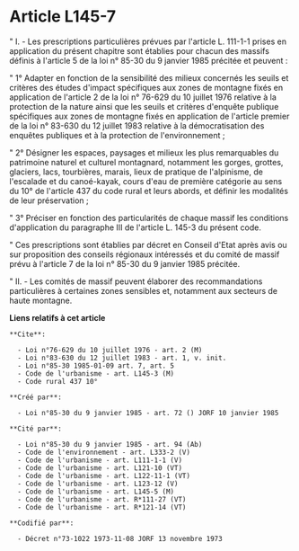 # Article L145-7

" I. - Les prescriptions particulières prévues par l'article L. 111-1-1 prises en application du présent chapitre sont
établies pour chacun des massifs définis à l'article 5 de la loi n° 85-30 du 9 janvier 1985 précitée et peuvent :

" 1° Adapter en fonction de la sensibilité des milieux concernés les seuils et critères des études d'impact spécifiques aux
zones de montagne fixés en application de l'article 2 de la loi n° 76-629 du 10 juillet 1976 relative à la protection de la
nature ainsi que les seuils et critères d'enquête publique spécifiques aux zones de montagne fixés en application de
l'article premier de la loi n° 83-630 du 12 juillet 1983 relative à la démocratisation des enquêtes publiques et à la
protection de l'environnement ;

" 2° Désigner les espaces, paysages et milieux  les plus remarquables du patrimoine naturel et culturel montagnard, notamment
les gorges, grottes, glaciers, lacs, tourbières, marais, lieux de pratique de l'alpinisme, de l'escalade et du canoé-kayak,
cours d'eau de première catégorie au sens du 10° de l'article 437 du code rural et leurs abords, et définir les modalités de
leur préservation ;

" 3° Préciser en fonction des particularités de chaque massif les conditions d'application du paragraphe III de l'article L.
145-3 du présent code.

" Ces prescriptions sont établies par décret en Conseil d'Etat après avis ou sur proposition des conseils régionaux
intéressés et du comité de massif prévu à l'article 7 de la loi n° 85-30 du 9 janvier 1985 précitée.

" II. - Les comités de massif peuvent élaborer des recommandations particulières à certaines zones sensibles et, notamment
aux secteurs de haute montagne.

**Liens relatifs à cet article**

	**Cite**:

	  - Loi n°76-629 du 10 juillet 1976 - art. 2 (M)
	  - Loi n°83-630 du 12 juillet 1983 - art. 1, v. init.
	  - Loi n°85-30 1985-01-09 art. 7, art. 5
	  - Code de l'urbanisme - art. L145-3 (M)
	  - Code rural 437 10°

	**Créé par**:

	  - Loi n°85-30 du 9 janvier 1985 - art. 72 () JORF 10 janvier 1985

	**Cité par**:

	  - Loi n°85-30 du 9 janvier 1985 - art. 94 (Ab)
	  - Code de l'environnement - art. L333-2 (V)
	  - Code de l'urbanisme - art. L111-1-1 (V)
	  - Code de l'urbanisme - art. L121-10 (VT)
	  - Code de l'urbanisme - art. L122-11-1 (VT)
	  - Code de l'urbanisme - art. L123-12 (V)
	  - Code de l'urbanisme - art. L145-5 (M)
	  - Code de l'urbanisme - art. R*111-27 (VT)
	  - Code de l'urbanisme - art. R*121-14 (VT)

	**Codifié par**:

	  - Décret n°73-1022 1973-11-08 JORF 13 novembre 1973
